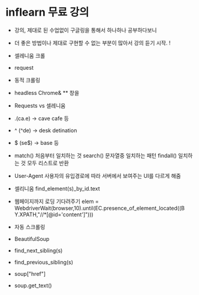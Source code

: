 # inflearn 무료 강의
* 강의, 제대로 된 수업없이 구글링을 통해서 하나하나 공부하다보니
* 더 좋은 방법이나 제대로 구현할 수 없는 부분이 많아서 강의 듣기 시작. ! 
* 셀레니움 크롤
* request
* 동적 크롤링
* headless Chrome&
** 창을 


* Requests vs 셀레니움
* .(ca.e) -> cave cafe 등
* ^ (^de) -> desk detination 
* $ (se$) -> base 등
* match() 처음부터 일치하는 것 search() 문자열중 일치하는 패턴 findall() 일치하는 것 모두 리스트로 반환
* User-Agent 사용자의 유입경로에 따라 서버에서 보여주는 UI를 다르게 해줌
* 셀리니움 find_element(s)_by_id.text
* 웹페이지까지 로딩 기다려주기 elem = WebdriverWait(browser,10).until(EC.presence_of_element_located((B Y.XPATH,"//*[@id='content']")))
* 자동 스크롤링

* BeautifulSoup
* find_next_sibling(s)
* find_previous_sibling(s)
* soup["href"]
* soup.get_text()
